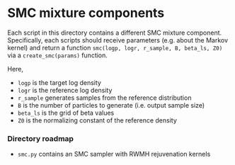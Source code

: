 # SMC mixture components

Each script in this directory contains a different SMC mixture component. Specifically, each scripts should receive parameters (e.g. about the Markov kernel) and return a function `smc(logp, logr, r_sample, B, beta_ls, Z0)` via a `create_smc(params)` function.

Here,
* `logp` is the target log density
* `logr` is the reference log density
* `r_sample` generates samples from the reference distribution
* `B` is the number of particles to generate (i.e. output sample size)
* `beta_ls` is the grid of beta values
* `Z0` is the normalizing constant of the reference density

### Directory roadmap
* `smc.py` contains an SMC sampler with RWMH rejuvenation kernels

